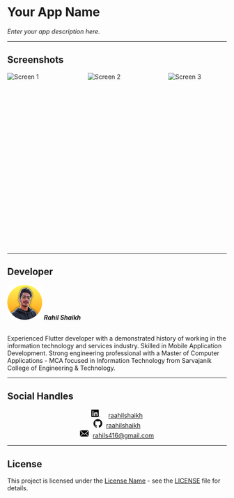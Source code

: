 # Your App Name

*Enter your app description here.*

---

## Screenshots

<div style="display: flex; flex-direction: row;">
    <img src="images/Screen1.png" alt="Screen 1" width="185" height="400">
    <img src="images/Screen2.png" alt="Screen 2" width="185" height="400">
    <img src="images/Screen3.png" alt="Screen 3" width="185" height="400">
</div>

---

## Developer

<img src="ReadMeFileData/profile-icon.png" alt="Developer Image" width= 80px height= 80px border-radius= 50% >
<b><i>Rahil Shaikh</i></b>
<br>
<br>
<p>Experienced Flutter developer with a demonstrated history of working in the information technology and services industry. Skilled in Mobile Application Development. Strong engineering professional with a Master of Computer Applications - MCA focused in Information Technology from Sarvajanik College of Engineering & Technology.</p>

---

## Social Handles

<div style="text-align: center;">
    <div style="margin-right: 15px; display: inline-block;">
        <img src="ReadMeFileData/linkedin.png" alt="linkedin" width="20" height="20">
    </div>
    <div style="display: inline-block;">
        <a href="https://www.linkedin.com/in/raahilshaikh/">raahilshaikh</a>
    </div>
    <br>
    <div style="margin-right: 5px; display: inline-block;">
        <img src="ReadMeFileData/github.png" alt="github" width="20" height="20">
    </div>
    <div style="display: inline-block;">
        <a href="https://github.com/RaahilShaikh">raahilshaikh</a>
    </div>
    <br>
    <div style="margin-right: 5px; display: inline-block;">
        <img src="ReadMeFileData/mail.png" alt="mail" width="20" height="20">
    </div>
    <div style="display: inline-block;">
        <a href="mailto:rahils416@gmail.com">rahils416@gmail.com</a>
    </div>
</div>

---

## License

This project is licensed under the [License Name](LICENSE) - see the [LICENSE](LICENSE) file for details.

